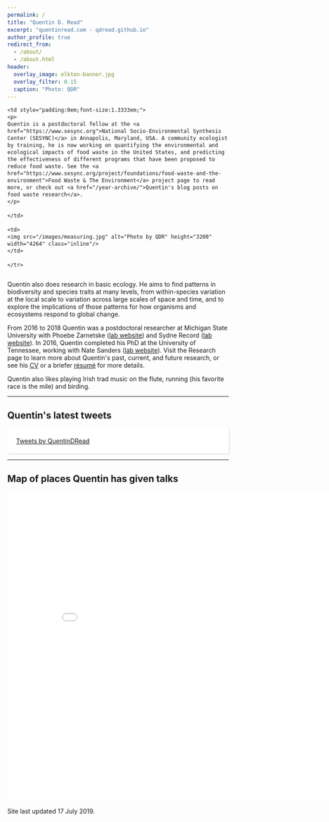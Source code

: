 ```yaml
---
permalink: /
title: "Quentin D. Read"
excerpt: "quentinread.com - qdread.github.io"
author_profile: true
redirect_from: 
  - /about/
  - /about.html
header:
  overlay_image: elkton-banner.jpg
  overlay_filter: 0.15
  caption: "Photo: QDR"
---
```


<table class="noborder">
	<tr>
	
	<td style="padding:0em;font-size:1.3333em;">
	<p>
	Quentin is a postdoctoral fellow at the <a href="https://www.sesync.org">National Socio-Environmental Synthesis Center (SESYNC)</a> in Annapolis, Maryland, USA. A community ecologist by training, he is now working on quantifying the environmental and ecological impacts of food waste in the United States, and predicting the effectiveness of different programs that have been proposed to reduce food waste. See the <a href="https://www.sesync.org/project/foundations/food-waste-and-the-environment">Food Waste & The Environment</a> project page to read more, or check out <a href="/year-archive/">Quentin's blog posts on food waste research</a>.
	</p>
	
	</td>

	<td>
	<img src="/images/measuring.jpg" alt="Photo by QDR" height="3200" width="4264" class="inline"/>
	</td>

	</tr>
</table>

<p>
Quentin also does research in basic ecology. He aims to find patterns in biodiversity and species traits at many levels, from within-species variation at the local scale to variation across large scales of space and time, and to explore the implications of those patterns for how organisms and ecosystems respond to global change.
</p>

<p>
From 2016 to 2018 Quentin was a postdoctoral researcher at Michigan State University with Phoebe Zarnetske (<a href="https://msu.edu/~plz">lab website</a>) and Sydne Record (<a href="https://sydnerecord.blogs.brynmawr.edu/">lab website</a>). In 2016, Quentin completed his PhD at the University of Tennessee, working with Nate Sanders (<a href="http://www.natesanders.org/">lab website</a>). Visit the Research page to learn more about Quentin's past, current, and future research, or see his <a href="https://qdread.github.io/files/qread_cv.pdf">CV</a> or a briefer <a href="https://qdread.github.io/files/qread_2pageresume.pdf">r&eacute;sum&eacute;</a> for more details. 
</p>

<p>
Quentin also likes playing Irish trad music on the flute, running (his favorite race is the mile) and birding.
</p>

-----

## Quentin's latest tweets

<div id="twitter-widget-holder" style="margin-right:auto;margin-left:auto;overflow:scroll;max-height:400px;max-width:500px;padding:20px;background:#fff;border-radius:3px;box-shadow:2px 2px 3px rgba(0,0,0,.1);">
	<a class="twitter-timeline" href="https://twitter.com/QuentinDRead?ref_src=twsrc%5Etfw" data-tweet-limit="5">Tweets by QuentinDRead</a> <script async src="https://platform.twitter.com/widgets.js" charset="utf-8"></script> 
</div>

-----

## Map of places Quentin has given talks

<iframe src="/talkmap/map.html" height="700" width="850" style="margin-right:auto;margin-left:auto;border:none;"></iframe>

Site last updated 17 July 2019.


